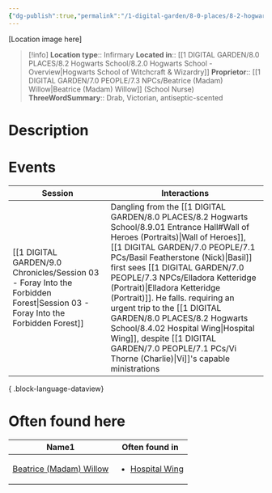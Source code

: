 ```yaml
---
{"dg-publish":true,"permalink":"/1-digital-garden/8-0-places/8-2-hogwarts-school/8-4-02-hospital-wing/","tags":["#place","hogwarts","service-building"]}
---
```


[Location image here]
>[!info]
>**Location type**::  Infirmary
>**Located in**:: [[1 DIGITAL GARDEN/8.0 PLACES/8.2 Hogwarts School/8.2.0 Hogwarts School - Overview\|Hogwarts School of Witchcraft & Wizardry]]
>**Proprietor**:: [[1 DIGITAL GARDEN/7.0 PEOPLE/7.3 NPCs/Beatrice (Madam) Willow\|Beatrice (Madam) Willow]] (School Nurse)
>**ThreeWordSummary**:: Drab, Victorian, antiseptic-scented

# Description


# Events

| Session                                                                                                                           | Interactions                                                                                                                                                                                                                                                                                                              |
| --------------------------------------------------------------------------------------------------------------------------------- | ------------------------------------------------------------------------------------------------------------------------------------------------------------------------------------------------------------------------------------------------------------------------------------------------------------------------- |
| [[1 DIGITAL GARDEN/9.0 Chronicles/Session 03 - Foray Into the Forbidden Forest\|Session 03 - Foray Into the Forbidden Forest]] | Dangling from the [[1 DIGITAL GARDEN/8.0 PLACES/8.2 Hogwarts School/8.9.01 Entrance Hall#Wall of Heroes (Portraits)\|Wall of Heroes]], [[1 DIGITAL GARDEN/7.0 PEOPLE/7.1 PCs/Basil Featherstone (Nick)\|Basil]] first sees [[1 DIGITAL GARDEN/7.0 PEOPLE/7.3 NPCs/Elladora Ketteridge (Portrait)\|Elladora Ketteridge (Portrait)]]. He falls. requiring an urgent trip to the [[1 DIGITAL GARDEN/8.0 PLACES/8.2 Hogwarts School/8.4.02 Hospital Wing\|Hospital Wing]], despite [[1 DIGITAL GARDEN/7.0 PEOPLE/7.1 PCs/Vi Thorne (Charlie)\|Vi]]'s capable ministrations |

{ .block-language-dataview}

# Often found here

<div><table class="dataview table-view-table"><thead class="table-view-thead"><tr class="table-view-tr-header"><th class="table-view-th"><span>Name</span><span class="dataview small-text">1</span></th><th class="table-view-th"><span>Often found in</span></th></tr></thead><tbody class="table-view-tbody"><tr><td><span><a data-tooltip-position="top" aria-label="1 DIGITAL GARDEN/7.0 PEOPLE/7.3 NPCs/Beatrice (Madam) Willow.md" data-href="1 DIGITAL GARDEN/7.0 PEOPLE/7.3 NPCs/Beatrice (Madam) Willow.md" href="1 DIGITAL GARDEN/7.0 PEOPLE/7.3 NPCs/Beatrice (Madam) Willow.md" class="internal-link" target="_blank" rel="noopener nofollow">Beatrice (Madam) Willow</a></span></td><td><ul class="dataview dataview-ul dataview-result-list-ul"><li class="dataview-result-list-li"><span><a data-tooltip-position="top" aria-label="1 DIGITAL GARDEN/8.0 PLACES/8.2 Hogwarts School/8.4.02 Hospital Wing.md" data-href="1 DIGITAL GARDEN/8.0 PLACES/8.2 Hogwarts School/8.4.02 Hospital Wing.md" href="1 DIGITAL GARDEN/8.0 PLACES/8.2 Hogwarts School/8.4.02 Hospital Wing.md" class="internal-link" target="_blank" rel="noopener nofollow">Hospital Wing</a></span></li></ul></td></tr></tbody></table></div>
